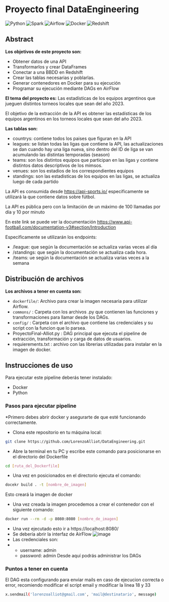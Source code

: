 # Proyecto final DataEngineering
![Python](https://img.shields.io/badge/Python-blue?logo=python&logoColor=white)
![Spark](https://img.shields.io/badge/Spark-E25A1C?logo=apache%20spark&logoColor=white)
![Airflow](https://img.shields.io/badge/Airflow-017CEE?logo=apache%20airflow&logoColor=white)
![Docker](https://img.shields.io/badge/Docker-2496ED?logo=docker&logoColor=white)
![Redshift](https://img.shields.io/badge/Redshift-E71A2A?logo=amazon%20redshift&logoColor=white)

## Abstract
**Los objetivos de este proyecto son:**
* Obtener datos de una API 
* Transformarlos y crear DataFrames
* Conectar a una BBDD en Redshift
* Crear las tablas necesarias y poblarlas.
* Generar contenedores en Docker para su ejecución
* Programar su ejecución mediante DAGs en AirFlow

**El tema del proyecto es:**
Las estadísticas de los equipos argentinos que jueguen distintos torneos locales que sean del año 2023.

El objetivo de la extracción de la API es obtener las estadísticas de los equipos argentinos en los torneos locales que sean del año 2023.

**Las tablas son:**
* countrys: contiene todos los paises que figuran en la API
* leagues: se listan todas las ligas que contiene la API, las actualizaciones se dan cuando hay una liga nueva, sino dentro del ID de liga se van acumulando las distintas temporadas (season)
* teams: son los distintos equipos que participan en las ligas y contiene distintos datos descriptivos de los mimsos.
* venues: son los estadios de los correspondientes equipos
* standings: son las estadisticas de los equipos en las ligas, se actualiza luego de cada partido

La API es consumida desde https://api-sports.io/ especificamente se utilizará la que contiene datos sobre fútbol.

La API es pública pero con la limitación de un máximo de 100 llamadas por día y 10 por minuto

En este link se puede ver la documentación https://www.api-football.com/documentation-v3#section/Introduction

Especificamente se utilizarán los endpoints:
* /league: que según la documentación se actualiza varias veces al día
* /standings: que según la documentación se actualiza cada hora.
* /teams: ue según la documentación se actualiza varias veces a la semana

## Distribución de archivos
**Los archivos a tener en cuenta son:**
* `dockerfile/`: Archivo para crear la imagen necesaria para utilizar Airflow.
* `commons/` : Carpeta con los archivos .py que contienen las funciones y transformaciones para llamar desde los DAGs.
* `config/` : Carpeta con el archivo que contiene las credenciales y su script con la funcion que lo parsea.
* ProyectoFinal-Alliot.py : DAG principal que ejecuta el pipeline de extracción, transformación y carga de datos de usuarios.
* requierements.txt : archivo con las librerias utilizadas para instalar en la imagen de docker.

## Instrucciones de uso
Para ejecutar este pipeline deberás tener instalado:
* Docker
* Python

### Pasos para ejecutar pipeline
*Primero debes abrir docker y asegurarte de que esté funcionando correctamente.
* Clona este repositorio en tu máquina local:
```bash
git clone https://github.com/LorenzoAlliot/DataEngineering.git
```
* Abre la terminal en tu PC y escribe este comando para posicionarse en el directorio del Dockerfile
```bash
cd [ruta_del_Dockerfile]
```
* Una vez en posicionados en el directorio ejecuta el comando:
```bash
docekr build . -t [nombre_de_imagen]
```
Esto creará la imagen de docker
* Una vez creada la imagen procedemos a crear el contenedor con el siguiente comando:
```bash
docker run --rm -d -p 8080:8080 [nombre_de_imagen]
```
* Una vez ejecutado esto ir a  https://localhost:8080/
* Se debería abrir la interfaz de AirFlow
![image](https://github.com/LorenzoAlliot/DataEngineering/assets/113041882/7a45d642-ea1a-477f-b655-c00d4ed5f6e3)
* Las credenciales son:
* - username: admin
  - password: admin
Desde aquí podrás administrar los DAGs

### Puntos a tener en cuenta
El DAG esta configurando para enviar mails en caso de ejecucion correcta o error, recomiendo modificar el script email y modificar la linea 18 y 33
```bash
x.sendmail('lorenzoalliot@gmail.com', 'mail@destinatario', message)
```
